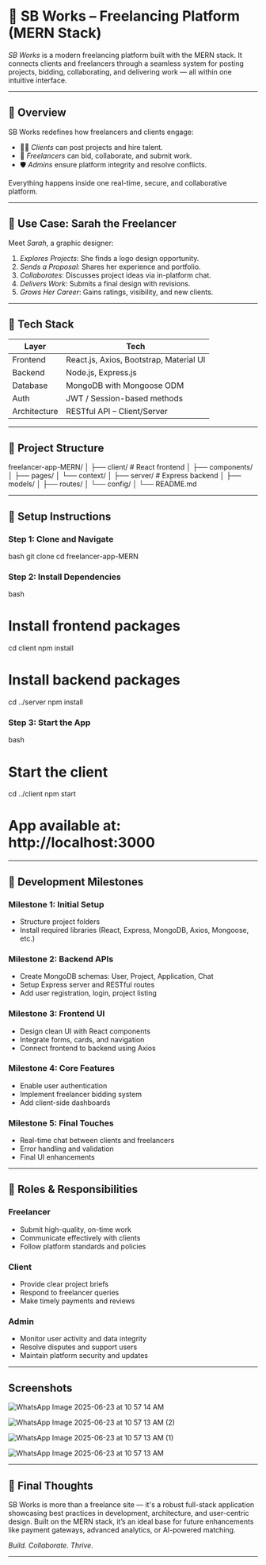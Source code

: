 # 🚀 SB Works – Freelancing Platform (MERN Stack)

*SB Works* is a modern freelancing platform built with the MERN stack. It connects clients and freelancers through a seamless system for posting projects, bidding, collaborating, and delivering work — all within one intuitive interface.

---

## 📌 Overview

SB Works redefines how freelancers and clients engage:

- 🧑‍💼 *Clients* can post projects and hire talent.
- 🎨 *Freelancers* can bid, collaborate, and submit work.
- 🛡️ *Admins* ensure platform integrity and resolve conflicts.

Everything happens inside one real-time, secure, and collaborative platform.

---

## 👤 Use Case: Sarah the Freelancer

Meet *Sarah*, a graphic designer:

1. *Explores Projects*: She finds a logo design opportunity.
2. *Sends a Proposal*: Shares her experience and portfolio.
3. *Collaborates*: Discusses project ideas via in-platform chat.
4. *Delivers Work*: Submits a final design with revisions.
5. *Grows Her Career*: Gains ratings, visibility, and new clients.

---

## 🧱 Tech Stack

| Layer        | Tech                          |
|--------------|-------------------------------|
| Frontend     | React.js, Axios, Bootstrap, Material UI |
| Backend      | Node.js, Express.js           |
| Database     | MongoDB with Mongoose ODM     |
| Auth         | JWT / Session-based methods   |
| Architecture | RESTful API – Client/Server   |

---

## 📂 Project Structure


freelancer-app-MERN/
│
├── client/            # React frontend
│   ├── components/
│   ├── pages/
│   └── context/
│
├── server/            # Express backend
│   ├── models/
│   ├── routes/
│   └── config/
│
└── README.md


---

## 🔧 Setup Instructions

### Step 1: Clone and Navigate

bash
git clone <your-repo-url>
cd freelancer-app-MERN


### Step 2: Install Dependencies

bash
# Install frontend packages
cd client
npm install

# Install backend packages
cd ../server
npm install


### Step 3: Start the App

bash
# Start the client
cd ../client
npm start

# App available at: http://localhost:3000


---

## 🎯 Development Milestones

### Milestone 1: Initial Setup
- Structure project folders
- Install required libraries (React, Express, MongoDB, Axios, Mongoose, etc.)

### Milestone 2: Backend APIs
- Create MongoDB schemas: User, Project, Application, Chat
- Setup Express server and RESTful routes
- Add user registration, login, project listing

### Milestone 3: Frontend UI
- Design clean UI with React components
- Integrate forms, cards, and navigation
- Connect frontend to backend using Axios

### Milestone 4: Core Features
- Enable user authentication
- Implement freelancer bidding system
- Add client-side dashboards

### Milestone 5: Final Touches
- Real-time chat between clients and freelancers
- Error handling and validation
- Final UI enhancements

---

## 👥 Roles & Responsibilities

### Freelancer
- Submit high-quality, on-time work
- Communicate effectively with clients
- Follow platform standards and policies

### Client
- Provide clear project briefs
- Respond to freelancer queries
- Make timely payments and reviews

### Admin
- Monitor user activity and data integrity
- Resolve disputes and support users
- Maintain platform security and updates

---

## Screenshots

![WhatsApp Image 2025-06-23 at 10 57 14 AM](https://github.com/user-attachments/assets/2fb80941-9e2b-4010-977b-6a79b1b50c37)

![WhatsApp Image 2025-06-23 at 10 57 13 AM (2)](https://github.com/user-attachments/assets/02a443fe-dce3-48c9-a2da-2aa46b258243)

![WhatsApp Image 2025-06-23 at 10 57 13 AM (1)](https://github.com/user-attachments/assets/b2ff598d-3804-48bf-ada6-6ff6323933a6)

![WhatsApp Image 2025-06-23 at 10 57 13 AM](https://github.com/user-attachments/assets/93bb8f0e-172a-499b-8380-abca67038e9b)

---

## 💬 Final Thoughts

SB Works is more than a freelance site — it's a robust full-stack application showcasing best practices in development, architecture, and user-centric design. Built on the MERN stack, it’s an ideal base for future enhancements like payment gateways, advanced analytics, or AI-powered matching.

*Build. Collaborate. Thrive.*

---


